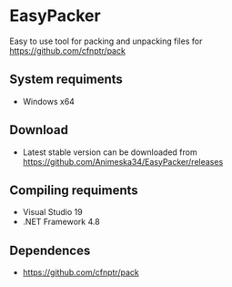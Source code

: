# EasyPacker
Easy to use tool for packing and unpacking files for https://github.com/cfnptr/pack

## System requiments
* Windows x64

## Download
* Latest stable version can be downloaded from https://github.com/Animeska34/EasyPacker/releases

## Compiling requiments
* Visual Studio 19
* .NET Framework 4.8

## Dependences
* https://github.com/cfnptr/pack
